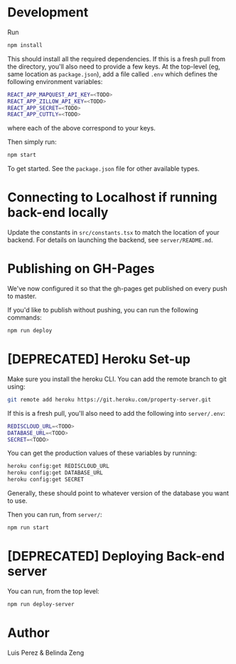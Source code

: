 # Development
Run
```sh
npm install
```

This should install all the required dependencies. If this is a fresh pull from the directory, you'll also need to provide a few keys. At the top-level (eg, same location as `package.json`), add a file called `.env` which defines the following environment variables:

```sh
REACT_APP_MAPQUEST_API_KEY=<TODO>
REACT_APP_ZILLOW_API_KEY=<TODO>
REACT_APP_SECRET=<TODO>
REACT_APP_CUTTLY=<TODO>
```
where each of the above correspond to your keys.

Then simply run:

```sh
npm start
```

To get started. See the `package.json` file for other available types.

# Connecting to Localhost if running back-end locally

Update the constants in `src/constants.tsx` to match the location of your backend. For details on launching the backend, see `server/README.md`.

# Publishing on GH-Pages

We've now configured it so that the gh-pages get published on every push to master.

If you'd like to publish without pushing, you can run the following commands:

```sh
npm run deploy
```

# [DEPRECATED] Heroku Set-up
Make sure you install the heroku CLI. You can add the remote branch to git using:
```sh
git remote add heroku https://git.heroku.com/property-server.git
```

If this is a fresh pull, you'll also need to add the following into `server/.env`:

```sh
REDISCLOUD_URL=<TODO>
DATABASE_URL=<TODO>
SECRET=<TODO>
```

You can get the production values of these variables by running:
```sh
heroku config:get REDISCLOUD_URL
heroku config:get DATABASE_URL
heroku config:get SECRET
```

Generally, these should point to whatever version of the database you want to use.

Then you can run, from `server/`:
```sh
npm run start
````

# [DEPRECATED] Deploying Back-end server
You can run, from the top level:
```sh
npm run deploy-server
```

# Author

Luis Perez & Belinda Zeng